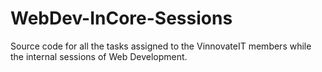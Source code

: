 # WebDev-InCore-Sessions
Source code for all the tasks assigned to the VinnovateIT members while the internal sessions of Web Development.
